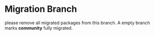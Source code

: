 Migration Branch
======================

please remove all migrated packages from this branch. A empty branch marks **community** fully migrated.

